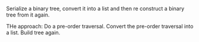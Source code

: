 Serialize a binary tree, convert it into a list and then re construct a binary tree from it again. 


THe approach: Do a pre-order traversal. Convert the pre-order traversal into a list. Build tree again. 
